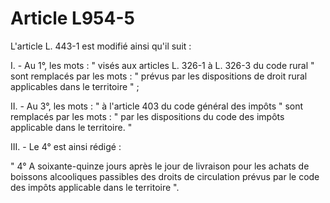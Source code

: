 # Article L954-5

L'article L. 443-1 est modifié ainsi qu'il suit :

I. - Au 1°, les mots : " visés aux articles L. 326-1 à L. 326-3 du code rural " sont remplacés par les mots : " prévus par les dispositions de droit rural applicables dans le territoire " ;

II. - Au 3°, les mots : " à l'article 403 du code général des impôts " sont remplacés par les mots : " par les dispositions du code des impôts applicable dans le territoire. "

III. - Le 4° est ainsi rédigé :

" 4° A soixante-quinze jours après le jour de livraison pour les achats de boissons alcooliques passibles des droits de circulation prévus par le code des impôts applicable dans le territoire ".
